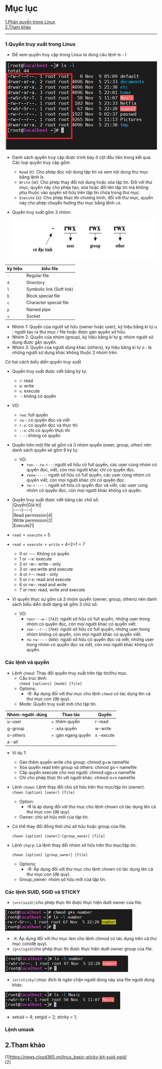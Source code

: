 # Mục lục    
   [1.Phân quyền trong Linux](#1)   
   [2.Tham khảo](#2)   
 
---- 

### 1.Quyền truy xuất trong Linux  
- Để xem quyền truy cập trong Linux ta dùng câu lệnh ls - l   

![image](image/1.4.png)

- Danh sách quyền truy cập được trình bày ở cột đầu tiên trong kết quả. Các loại quyền truy cập gồm:   
    - `Read` (r): Cho phép đọc nội dung tập tin và xem nội dung thư mục bằng lệnh ls  
    - `Write` (w): Cho phép thay đổi nội dung hoặc xóa tập tin. Đối với thư mục, quyền này cho phép tạo, xóa hoặc đổi tên tập tin mà không phụ thuộc vào quyền sở hữu trên tập tin chứa trong thư mục.   
    - `Execute` (x): Cho phép thực thi chương trình, đối với thư mục, quyền này cho phép chuyển hướng thư mục bằng lệnh `cd`.   

- Quyền truy xuất gồm 3 nhóm:   
   
   ![image](image/1.1.png)   

|ký hiệu|kiểu file|  
|----|----|   
|`-`| Regular file|  
|`d`|Directory|  
|`l`|Symbolic link (Soft link)|  
|`b`|Block special file|   
|`c`|Character special file|   
|`p`|Named pipe|  
|`s`|Socket|     

   - Nhóm 1: Quyền của người sở hữu (owner hoặc user), ký hiệu bằng kí tự u : người tạo ra thư mục / file hoặc được gán quyền sở hữu.   
   - Nhóm 2: Quyền của nhóm (group), ký hiệu bằng kí tự g: nhóm người sử dụng được gắn quyền.   
   - Nhóm 3: Quyền của người dùng khác (others), ký hiệu bằng kí tự o : là những người sử dụng khác không thuộc 2 nhóm trên.     

*Có hai cách biểu diễn quyền truy xuất*   
- Quyền truy xuất được viết bằng ký tự:   
   - `r`: read   
   - `w`: write  
   - `x`: execute  
   - `-`: không có quyền   
- VD:   
   - `rwx`: full quyền  
   - `rw-`: có quyền đọc và viết   
   - `r-x`: có quyền đọc và thực thi  
   - `--x`: chỉ có quyền thực thi   
   - `---`: không có quyền    
- Quyền trên một file sẽ gồm cả 3 nhóm quyền (ower, group, other) nên danh sách quyền sẽ gồm 9 ký tự:   
   - VD:  
      - `rwx---rw-r--`: người sở hữu có full quyền, các user cùng nhóm có quyền đọc, viết, còn mọi người khác  chỉ có quyền đọc.  
      - `rwxw-----`: người sở hữu có full quyền, các user cùng nhóm có quyền viết, còn mọi người khác chỉ có quyền đọc.   
      - `rw-r-----`: người sở hữu có quyền đọc và viết, các user cùng nhóm có quyền đọc, còn mọi người khác không có quyền.   

- Quyền truy xuất được viết bằng các chữ số:   
|Quyền|Giá trị|   
|----|----|   
|Read permission|4|  
|Write permission|2|   
|Execute|1|   

- `read + execute` = 5   
- `read + execute + write` = 4+2+1 = 7    

   - 0 or ---: Không có quyền   
   - 1 or --x: execute   
   - 2 or -w-: write - only  
   - 3 or -wx:write and execute   
   - 4 or r--: read - only  
   - 5 or r-x: read and execute   
   - 6 or rw-: read and write   
   - 7 or rwx: read, write and execute   

- Vì quyền thực sự gồm cả 3 nhóm quyền (owner, group, others) nên danh sách biểu diễn dưới dạng sẽ gồm 3 chữ số:   
   - VD:  
       - `rwxr---w-`: (`742`): người sở hữu có full quyền, những user trong nhóm có quyền đọc, còn mọi người khác có quyền viết.    
       - `rwx---r--`: (`704`): người sở hữu có full quyền, những user trong nhóm không có quyền, còn mọi người khác có quyền viết.   
       - `rw-rw----`: (`660`): người sở hữu có quyền đọc và viết, những user trong nhóm có quyền đọc và viết, còn mọi người khác không có quyền.   
### Các lệnh và quyền   

- Lệnh `chmod`: Thay đổi quyền truy xuất trên tập tin/thư mục.   
    - Cấu trúc lệnh:  
    `chmod [options] [mode] [file]`    
    - Options:  
       - -R: Áp dụng đối với thư mục cho lệnh `chmod` có tác dụng lên cả thư mục con (đệ quy).   
   - Mode: Quyền truy xuất mới cho tập tin.       

|Nhóm-người-dùng|Thao tác|Quyền|    
|----|----|----|   
|u-user|+ :thêm quyền|r-read|   
|g-group|- :xóa quyền|w-write|   
|o-others|= :gán ngang quyền|x -excute|   
|a -all|        

- Ví dụ 1:
  - Gán thêm quyền write cho group: chmod g+w namefile   
  - Xóa quyền read trên group và others: chmod go-r namefile   
  - Cấp quyền execute cho mọi người: chmod ugo+x namefile    
  - Chỉ cho phép thực thi với người khác: chmod o=x namefile      
   
- Lệnh `chown`: Lệnh thay đổi chủ sở hữu trên thư mục/tập tin (owner).  
   `chown [option] [owner] [file]`   
   - Option:  
       - -R là áp dụng đối với thư mục cho lệnh chown có tác dụng lên cả thư mục con (đệ quy)   
   - Owner: chủ sở hữu mới của tập tin.   

- Có thể thay đổi đồng thời chủ sở hữu hoặc group của file.   

   `chown [option] [owner]:[group_owner] [file]`

- Lệnh `chgrp`: Là lệnh thay đổi nhóm sở hữu trên thư mục/tập tin.    

    `chown [option] [group_owner] [file]`     
    - Options:   
      - -R: Áp dụng đối với thư mục cho lệnh chown có tác dụng lên cả thư mục con (đệ quy).   
   - Group_owner: nhóm sở hữu mới của tập tin.
### Các lệnh SUID, SGID và STICKY    

- `|u+s(suid)|`cho phép thực thi được thực hiện dưới owner của file.    

![image](image/39.png)  

- `-R`: Áp dụng đối với thư mục làm cho lệnh chmod có tác dụng trên cả thư mục con(đệ quy).
- `|g+s(sgid)`cho phép thực thi được thực hiện dưới owner group của file.   

![image](image/40.png)   
- `|o+(sticky)|`mục đích là ngăn chặn người dùng này xóa file người dùng khác.  

![image](image/41.png) 
- setuid = 4; setgid = 2; sticky = 1;
### Lệnh umask



## 2.Tham khảo
[1]https://news.cloud365.vn/linux_basic-sticky-bit-suid-sgid/   
[2]
